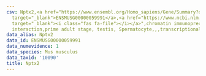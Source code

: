 ```yaml
---
csv: Nptx2,<a href="https://www.ensembl.org/Homo_sapiens/Gene/Summary?db=core;g=ENSMUSG00000059991"
  target="_blank">ENSMUSG00000059991</a>,<a href="https://www.ncbi.nlm.nih.gov/pubmed/25450459"
  target="_blank"><i class="fas fa-file"></i></a>",chromatin immunoprecipitation assay,direct
  interaction,prime adult stage, testis, Spermatocyte,,,transcriptional regulation,
data_alias: Nptx2
data_id: ENSMUSG00000059991
data_numevidence: 1
data_species: Mus musculus
data_taxid: '10090'
title: Nptx2
---
```

